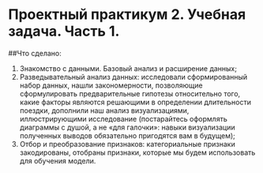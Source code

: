 # Проектный практикум 2. Учебная задача. Часть 1.

##Что сделано:
1. Знакомство с данными. Базовый анализ и расширение данных;
2. Разведывательный анализ данных: исследовали сформированный набор данных, нашли закономерности, позволяющие сформулировать предварительные гипотезы относительно того, какие факторы являются решающими в определении длительности поездки, дополнили наш анализ визуализациями, иллюстрирующими исследование (постарайтесь оформлять диаграммы с душой, а не «для галочки»: навыки визуализации полученных выводов обязательно пригодятся вам в будущем);
3. Отбор и преобразование признаков: категориальные признаки закодированы, отобраны признаки, которые мы будем использовать для обучения модели.

